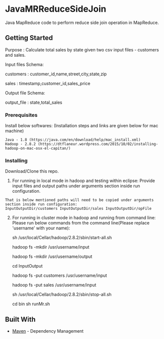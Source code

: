 # JavaMRReduceSideJoin
Java MapReduce code to perform reduce side join operation in MapReduce.

## Getting Started

Purpose : Calculate total sales by state given two csv input files - customers and sales.

Input files Schema:

customers : customer_id,name,street,city,state,zip

sales : timestamp,customer_id,sales_price

Output file Schema:

output_file : state,total_sales

### Prerequisites
Install below softwares: (Installation steps and links are given below for mac machine)

```
Java - 1.8 (https://java.com/en/download/help/mac_install.xml)
Hadoop - 2.8.2 (https://dtflaneur.wordpress.com/2015/10/02/installing-hadoop-on-mac-osx-el-capitan/)
```

### Installing

Download/Clone this repo.

1. For running in local mode in hadoop and testing within eclipse:
  Provide input files and output paths under arguments section inside run configuration.

```
That is below mentioned paths will need to be copied under arguments section inside run configuration: 
InputOutputDir/customers InputOutputDir/sales InputOutputDir/opFile
```

2. For running in cluster mode in hadoop and running from command line:
   Please run below commands from the command line(Please replace 'username' with your name):
  
   sh /usr/local/Cellar/hadoop/2.8.2/sbin/start-all.sh
  
   hadoop fs -mkdir /usr/username/input
  
   hadoop fs -mkdir /usr/username/output
   
   cd InputOutput
   
   hadoop fs -put customers /usr/username/input
  
   hadoop fs -put sales /usr/username/input
  
   sh /usr/local/Cellar/hadoop/2.8.2/sbin/stop-all.sh
  
   cd bin
   sh runMr.sh

## Built With

* [Maven](https://maven.apache.org/) - Dependency Management
